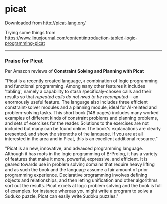 # picat

Downloaded from http://picat-lang.org/

Trying some things from https://www.linuxjournal.com/content/introduction-tabled-logic-programming-picat

---------

### Praise for Picat 
Per Amazon reviews of **Constraint Solving and Planning with Picat**

"Picat is a recently created language, a combination of logic programming and functional programming. Among many other features it includes 'tabling', namely a capability to stash specificaly-chosen calls and their results so that *repeated calls do not need to be recomputed*-- an enormously useful feature. The language also includes three efficient constraint-solver modules and a planning module, ideal for AI-related and problem-solving tasks. This short book (148 pages) includes many worked examples of different kinds of constraint problems and planning problems, and sets of exercises for the reader. Solutions to the exercises are not included but many can be found online. The book's explanations are clearly presented, and show the strengths of the language. If you are at all interested in the area and in Picat, this is an excellent additional resource."

"Picat is an new, innovative, and advanced programming language. Although it has roots in the logic programming of B-Prolog, it has a variety of features that make it more, powerful, expressive, and efficient. It is geared towards use in problem solving domains that require heavy lifting and as such the book and the language assume a fair amount of prior programming experience. Declarative programming involves defining objects and relationships, and then letting unification and other algorithms sort out the results. Picat excels at logic problem solving and the book is full of examples. for instance whereas you might write a program to solve a Suduko puzzle, Picat can easily write Sudoku puzzles."